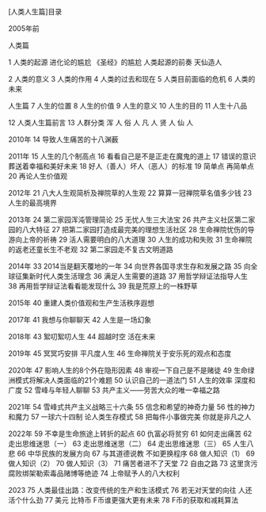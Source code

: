 [人类人生篇]目录

2005年前

人类篇

1 人类的起源
    进化论的尴尬
   《圣经》的尴尬
    人类起源的前奏 
    天仙造人 

2 人类的意义
3 人类的作用
4 人类的过去和现在
5 人类目前面临的危机
6 人类的未来


人生篇 
7 人生的位置
8 人生的价值
9 人生的意义
10 人生的目的
11 人生十八品

12 人类人生篇前言 
13 人群分类
     浑 人
     俗 人
     凡 人
     贤 人
     仙 人

2010年
14 导致人生痛苦的十八渊薮

2011年
15 人生的几个制高点
16 看看自己是不是正走在魔鬼的道上
17 错误的意识葬送着幸福和美好未来
18 好人（善人）坏人（恶人）的标准
19 简单点 再简单点
20 再论人生价值观

2012年
21 八大人生观简析及禅院草的人生观
22 算算一冠禅院草名值多少钱
23 人生的最高境界

2013年
24 第二家园浑沌管理简论
25 无忧人生三大法宝
26 共产主义社区第二家园的八大特征
27 把第二家园打造成最完美的理想生活社区
28 生命禅院忧伤的导游向上帝的祈祷
29 活人需要明白的八大道理
30 人生的成功和失败
31 生命禅院的返老还童长生不老观
32 第二家园走不复古文明道路

2014年
33 2014当是翻天覆地的一年
34 向世界各国寻求生存和发展之路
35 向全球征集新时代人类生活理念
36 满足人生需要的道路
37 用哲学辩证法指导人生
38 再用哲学辩证法看看能发现什么
39 我是荒原上的一株野草

2015年
40 重建人类价值观和生产生活秩序遐想

2017年
41 我想与你聊聊天
42 人生是一场幻象

2018年
43 絮叨絮叨人生
44 超越时空 活在未来

2019年
45 冥冥巧安排 平凡度人生
46 生命禅院关于安乐死的观点和态度

2020年
47 影响人生的8个外在隐形因素
48 审视一下自己是不是赌徒
49 生命绿洲模式将解决人类面临的21个难题
50 认识自己的一道法门
51 人生的效率 深度和广度
52 雪峰与年轻人聊聊
53 共产主义——劳苦大众的唯一幸福之路

2021年
54 雪峰式共产主义战略三十六条
55 信念和希望的神奇力量
56 性的神力和魔力
57 一球六十四制 论人类生存模式
58 把每件小事做完美 你就是非凡之人

2022年
59 不幸是生命旅途上转折的起点
60 仇富必将贫穷
61 如何走出痛苦
62 走出思维迷思（一）
63 走出思维迷思（二）
64 走出思维迷思（三）
65 人生八悲
66 中华民族的发展方向
67 与其道德说教 不如更换程序
68 做人知识（1）
69 做人知识（2）
70 做人知识（3）
71 痛苦者进不了天堂
72 自由之路
73 这里贪污腐败绑架勒索毒品赌博等绝迹
74 上帝赋予人的八大权利

2023
75 人类最佳出路：改变传统的生产和生活模式
76 若无对天堂的向往 人还活个什么劲
77 美元 比特币 F币谁更强大更有未来 
78 F币的获取和减耗算法



